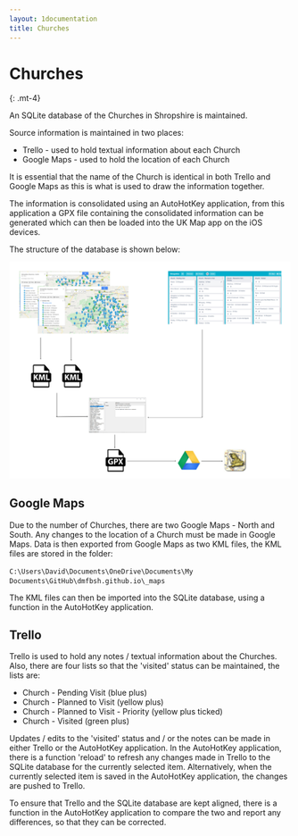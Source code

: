 ```yaml
---
layout: 1documentation
title: Churches
---
```


# Churches
{: .mt-4}

An SQLite database of the Churches in Shropshire is maintained.

Source information is maintained in two places:

- Trello - used to hold textual information about each Church
- Google Maps - used to hold the location of each Church

It is essential that the name of the Church is identical in both Trello and Google Maps as this is what is used to draw the information together.

The information is consolidated using an AutoHotKey application, from this application a GPX file containing the consolidated information can be generated which can then be loaded into the UK Map app on the iOS devices.

The structure of the database is shown below:

<img src="images/picture04.jpg" width="600"/>

## Google Maps

Due to the number of Churches, there are two Google Maps - North and South.  Any changes to the location of a Church must be made in Google Maps.  Data is then exported from Google Maps as two KML files, the KML files are stored in the folder:

`C:\Users\David\Documents\OneDrive\Documents\My Documents\GitHub\dmfbsh.github.io\_maps`

The KML files can then be imported into the SQLite database, using a function in the AutoHotKey application.

## Trello

Trello is used to hold any notes / textual information about the Churches.  Also, there are four lists so that the 'visited' status can be maintained, the lists are:

- Church - Pending Visit (blue plus)
- Church - Planned to Visit (yellow plus)
- Church - Planned to Visit - Priority (yellow plus ticked)
- Church - Visited (green plus)

Updates / edits to the 'visited' status and / or the notes can be made in either Trello or the AutoHotKey application.  In the AutoHotKey application, there is a function 'reload' to refresh any changes made in Trello to the SQLite database for the currently selected item.  Alternatively, when the currently selected item is saved in the AutoHotKey application, the changes are pushed to Trello.

To ensure that Trello and the SQLite database are kept aligned, there is a function in the AutoHotKey application to compare the two and report any differences, so that they can be corrected.